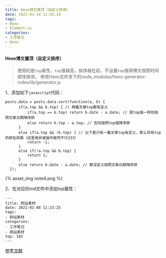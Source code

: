 ```yaml
---
title: Hexo博文置顶（自定义排序）
date: 2021-01-14 11:55:19
tags: 
- Hexo
- Element-ui
categories:
- 工作笔记
- Hexo
---
```


#### Hexo博文置顶（自定义排序）

> 使用的是`top`属性，`top`值越高，排序越在前，不设置`top`值得博文按照时间顺序排序。
> 修改Hexo文件夹下的node_modules/hexo-generator-index/lib/generator.js

1、添加如下`javascript`代码：

```
posts.data = posts.data.sort(function(a, b) {
      if(a.top && b.top) { // 两篇文章top都有定义
          if(a.top == b.top) return b.date - a.date; // 若top值一样则按照文章日期降序排
          else return b.top - a.top; // 否则按照top值降序排
      }
      else if(a.top && !b.top) { // 以下是只有一篇文章top有定义，那么将有top的排在前面（这里用异或操作居然不行233）
          return -1;
      }
      else if(!a.top && b.top) {
          return 1;
      }
      else return b.date - a.date; // 都没定义按照文章日期降序排
  });
```

{% asset_img note4.png %}

2、在对应的md文件中添加top属性：

```
---
title: 网站素材
date: 2021-01-08 11:23:25
tags:
- 网站素材
categories: 
- 工作笔记
- 网站素材
top: 102
---
```

[参考文献](https://blog.csdn.net/qq_32454537/article/details/79482920)

